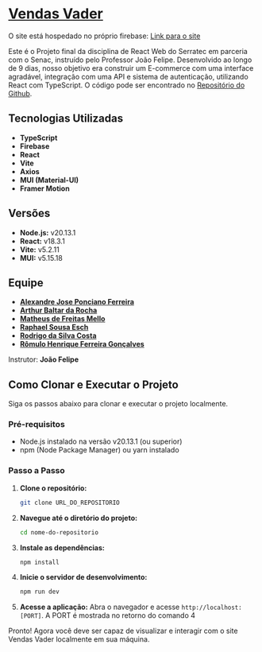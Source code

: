 # [Vendas Vader](https://vendas-vader.web.app/home)

O site está hospedado no próprio firebase:  [Link para o site](https://vendas-vader.web.app/home)

Este é o Projeto final da disciplina de React Web do Serratec em parceria com o Senac, instruído pelo Professor João Felipe. Desenvolvido ao longo de 9 dias, nosso objetivo era construir um E-commerce com uma interface agradável, integração com uma API e sistema de autenticação, utilizando React com TypeScript. O código pode ser encontrado no [Repositório do Github](https://github.com/ajpf44/VendasVaderSiteReact/).

## Tecnologias Utilizadas

- **TypeScript**
- **Firebase**
- **React**
- **Vite**
- **Axios**
- **MUI (Material-UI)**
- **Framer Motion**

## Versões

- **Node.js:** v20.13.1
- **React:** v18.3.1
- **Vite:** v5.2.11
- **MUI:** v5.15.18

## Equipe

- **[Alexandre Jose Ponciano Ferreira](https://github.com/ajpf44)**
- **[Arthur Baltar da Rocha](https://github.com/Arthurbaltar1)**
- **[Matheus de Freitas Mello](https://github.com/MatheusMelloDev)**
- **[Raphael Sousa Esch](https://github.com/GitGitFaFa)**
- **[Rodrigo da Silva Costa](https://github.com/rodrigodevcosta)**
- **[Rômulo Henrique Ferreira Gonçalves](https://github.com/Romulo-HFG)**


Instrutor: **João Felipe**

## Como Clonar e Executar o Projeto

Siga os passos abaixo para clonar e executar o projeto localmente.

### Pré-requisitos

- Node.js instalado na versão v20.13.1 (ou superior)
- npm (Node Package Manager) ou yarn instalado

### Passo a Passo

1. **Clone o repositório:**
   ```bash
   git clone URL_DO_REPOSITORIO
   ```

2. **Navegue até o diretório do projeto:**
   ```bash
   cd nome-do-repositorio
   ```

3. **Instale as dependências:**
   ```bash
   npm install
   ```

4. **Inicie o servidor de desenvolvimento:**
   ```bash
   npm run dev
   ```

5. **Acesse a aplicação:**
   Abra o navegador e acesse `http://localhost:[PORT]`.
   A PORT é mostrada no retorno do comando 4

Pronto! Agora você deve ser capaz de visualizar e interagir com o site Vendas Vader localmente em sua máquina.